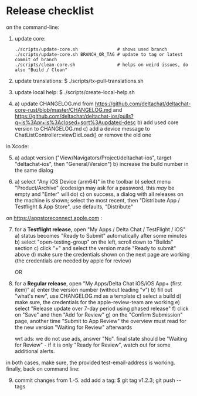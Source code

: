 # Release checklist

on the command-line:

1. update core:
   ```
   ./scripts/update-core.sh               # shows used branch
   ./scripts/update-core.sh BRANCH_OR_TAG # update to tag or latest commit of branch
   ./scripts/clean-core.sh                # helps on weird issues, do also "Build / Clean"
   ```

2. update translations:
   $ ./scripts/tx-pull-translations.sh

3. update local help:
   $ ./scripts/create-local-help.sh

4. a) update CHANGELOG.md
      from https://github.com/deltachat/deltachat-core-rust/blob/master/CHANGELOG.md
      and https://github.com/deltachat/deltachat-ios/pulls?q=is%3Apr+is%3Aclosed+sort%3Aupdated-desc
   b) add used core version to CHANGELOG.md
   c) add a device message to ChatListController::viewDidLoad()
      or remove the old one

in Xcode:

5. a) adapt version ("View/Navigators/Project/deltachat-ios",
      target "deltachat-ios", then "General/Version")
   b) increase the build number in the same dialog

6. a) select "Any iOS Device (arm64)" in the toolbar
   b) select menu "Product/Archive"
      (codesign may ask for a password, this _may_ be empty and "Enter" will do)
   c) on success, a dialog with all releases on the machine is shown;
      select the most recent,
      then "Distribute App / Testflight & App Store", use defaults, "Distribute"

on https://appstoreconnect.apple.com :

7. for a **Testflight release**, open "My Apps / Delta Chat / TestFlight / iOS"
   a) status becomes "Ready to Submit" automatically after some minutes
   b) select "open-testing-group" on the left, scroll down to "Builds" section
   c) click "+" and select the version made "Ready to submit" above
   d) make sure the credentials shown on the next page are working
      (the credentials are needed by apple for review)

   OR

8. for a **Regular release**, open "My Apps/Delta Chat iOS/iOS App+ (first item)"
   a) enter the version number (without leading "v")
   b) fill out "what's new", use CHANGELOG.md as a template
   c) select a build
   d) make sure, the credentials for the apple-review-team are working
   e) select "Release update over 7-day period using phased release"
   f) click on "Save" and then "Add for Review"
   g) on the "Confirm Submission" page, another time "Submit to App Review"
   the overview must read for the new version "Waiting for Review" afterwards

   wrt ads: we do not use ads, answer "No".
   final state should be "Waiting for Review" - if it is only "Ready for Review",
   watch out for some additional alerts.

in both cases, make sure, the provided test-email-address is working.
finally, back on command line:

9. commit changes from 1.-5. add add a tag:
   $ git tag v1.2.3; git push --tags
